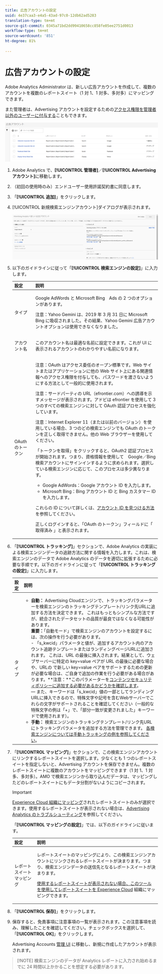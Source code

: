 ```yaml
---
title: 広告アカウントの設定
uuid: 4e37caa3-e4a5-43ad-97c0-12db62ad5283
translation-type: tm+mt
source-git-commit: 0345a71bd2dd99410658cc858fe05ee2751d0013
workflow-type: tm+mt
source-wordcount: '851'
ht-degree: 81%

---
```



# 広告アカウントの設定

Adobe Analytics Administrator は、新しい広告アカウントを作成して、複数のアカウントを複数のレポートスイート（1 対 1、1 対多、多対多）にマッピングできます。

また管理者は、Advertising アカウントを設定するための[アクセス権限を管理者以外のユーザーに付与する](/help/integrate/c-advertising-analytics/overview.md#section_FCC58EB635954A32990D4E67B52B4369)こともできます。

![](assets/aa_accounts.png)

1. Adobe Analytics で、**[!UICONTROL 管理者]**／**[!UICONTROL Advertising アカウント]**&#x200B;に移動します。
1. （初回の使用時のみ）エンドユーザー使用許諾契約書に同意します。
1. 「**[!UICONTROL 追加]**」をクリックします。
1. [!UICONTROL 新規検索エンジンアカウント]ダイアログが表示されます。

   ![](assets/aa_new_se_account.png)

1. 以下のガイドラインに従って「**[!UICONTROL 検索エンジンの設定]**」に入力します。

   <table id="table_B3BE66B7D4C54766B8FFD2C6DCD657AF"> 
    <thead> 
      <tr> 
      <th colname="col1" class="entry"> 設定 </th> 
      <th colname="col2" class="entry"> 説明 </th> 
      </tr>
    </thead>
    <tbody> 
      <tr> 
      <td colname="col1"> <p>タイプ </p> </td> 
      <td colname="col2"> <p>Google AdWords と Microsoft Bing　Ads の 2 つのオプションがあります。 </p> <p>注意：Yahoo Gemini は、2019 年 3 月 31 日に Microsoft Bing に吸収されました。その結果、Yahoo Gemini 広告アカウントオプションは使用できなくなりました。  </p> </td> 
      </tr> 
      <tr> 
      <td colname="col1"> <p>アカウント名 </p> </td> 
      <td colname="col2"> <p>このアカウント名は最適な名前に設定できます。これが UI に表示されるアカウントのわかりやすい名前になります。 </p> </td> 
      </tr> 
      <tr> 
      <td colname="col1"> <p>OAuth のトークン </p> </td> 
      <td colname="col2"> <p>注意：OAuth はアクセス委任のオープン標準です。Web サイトまたはアプリケーションに他の Web サイト上にある関連情報へのアクセス権限を付与しても、パスワードを渡さないようにする方法として一般的に使用されます。 </p> <p>注意：サードパーティの URL（efrontier.com）への誘導を示すメッセージが表示されます。アドビは efrontier を使用して 3 つのすべての検索エンジンに対して OAuth 認証プロセスを強化しています。 </p> <p>注意：Internet Explorer 11（または以前のバージョン）を使用している場合、3 つのどの検索エンジンでも OAuth のトークンを正しく取得できません。他の Web ブラウザーを使用してください。 </p> <p>「<span class="uicontrol">トークンを取得</span>」をクリックすると、OAuth2 認証プロセスが開始されます。つまり、資格情報を使用して　Google／Bing 検索アカウントにサインインするように求められます。選択している検索エンジンに応じて、このプロセスは多少異なります。 </p> 
        <ul id="ul_FC9B5612F6554495B04C357CB0AB72EB"> 
        <li id="li_CD54231BFF134F83B3B5B14B34A0E1D2">Google AdWords：Google アカウント ID を入力します。 </li> 
        <li id="li_89B9D54BAA914E5DB2959B193489582E">Microsoft Bing：Bing アカウント ID と Bing カスタマー ID を入力します。 </li> 
        </ul> <p>これらの ID について詳しくは、<a href="/help/integrate/c-advertising-analytics/c-adanalytics-workflow/aa-locate-account-id.md"  >アカウント ID を見つける方法</a>を参照してください。 </p> <p>正しくログインすると、「OAuth のトークン」フィールドに「 
        <systemoutput>
          取得済み
        </systemoutput>」と表示されます。 </p> </td> 
      </tr> 
    </tbody> 
    </table>

1. 「**[!UICONTROL トラッキング]**」セクションで、Adobe Analytics の実装による検索エンジンデータの追跡方法に関する情報を入力します。これは、検索エンジンのデータで Adobe Analytics のデータを適切に拡張するために必要な手順です。以下のガイドラインに従って「**[!UICONTROL トラッキングの設定]**」に入力します。

   | 設定 | 説明 |
   |--- |--- |
   | タイプ | <ul><li>**自動：** Advertising Cloudエンジンで、トラッキングパラメーターを検索エンジンのトラッキングテンプレート/リンク先URLに追加する方法を決定できます。 これはもっともシンプルな方法ですが、統合されたデータセットの品質が最良ではなくなる可能性があります。<br>**重要：**「自動モード」で検索エンジンのアカウントを設定するには、次の操作を行う必要があります。<br>- 「s_kwcid」パラメータと値が、追加するアカウント内のアカウント追跡テンプレートまたはランディングページURLに追加されます。 これは、URL の最後に挿入されます。結果として、ウェブサーバーに特定の key=value ペアが URL の最後に必要な場合や、URLの で新しい key=value ペアをサポートするための更新が必要な場合は、ご自身で追加の作業を行う必要がある場合があります。**&#x200B;注意：**このパラメーターを[コンテンツセキュリティポリシーに追加する必要があるかどうかを確認します](https://docs.adobe.com/content/help/en/id-service/using/reference/csp.html)。<br>— また、キーワードは「s_kwcid」値の一部としてランディングURLに挿入できるので、特殊文字や記号を含むWebサーバーでこれらの文字がサポートされることを確認してください（一般的な特殊文字の例は「+」で、「部分一致が変更されました」キーワードで使用されます）。</li><li>**手動：** 検索エンジンのトラッキングテンプレート/リンク先URLにトラッキングパラメータを追加する方法を管理できます。 [各検索エンジンについては手動トラッキングの例を参照してください](/help/integrate/c-advertising-analytics/c-adanalytics-workflow/aa-manual-vs-automatic-tracking.md)。</li></ul> |

1. 「**[!UICONTROL マッピング]**」セクションで、この検索エンジンアカウントにリンクするレポートスイートを選択します。少なくとも 1 つのレポートスイートを指定しないと、Advertising アカウントを保存できません。複数のレポートスイートに複数のアカウントをマッピングできます（1 対 1、1 対多、多対多）。AMO で検索エンジンから取り込んだデータは、マッピングしたどのレポートスイートにもデータ分割がないようにコピーされます。

   >[!IMPORTANT]
   >
   >[Experience Cloud 組織にマッピング](https://docs.adobe.com/content/help/ja-JP/core-services/interface/about-core-services/report-suite-mapping.html)されたレポートスイートのみが選択できます。使用するレポートスイートが表示されない場合は、[Advertising Analytics のトラブルシューティング](/help/integrate/c-advertising-analytics/c-adanalytics-workflow/aa-troubleshooting.md)を参照してください。

   「**[!UICONTROL マッピングの設定]**」では、以下のガイドラインに従います。

   <table id="table_AF876DC40F97403882C0AA528BD204FF"> 
    <thead> 
      <tr> 
      <th colname="col1" class="entry"> 設定 </th> 
      <th colname="col2" class="entry"> 説明 </th> 
      </tr>
    </thead>
    <tbody> 
      <tr> 
      <td colname="col1"> <p>レポートスイートマッピング </p> </td> 
      <td colname="col2"> <p>レポートスイートのマッピングにより、この検索エンジンアカウントにリンクされるレポートスイートが決まります。つまり、検索エンジンデータの送信先となるレポートスイートが決まります。 </p> <p><a href="https://docs.adobe.com/content/help/ja-JP/core-services/interface/about-core-services/report-suite-mapping.html"  >使用するレポートスイートが表示されない場合、このツールを使用してレポートスイートを Experience Cloud</a> 組織にマッピングできます。 </p> </td> 
      </tr> 
    </tbody> 
    </table>

1. 「**[!UICONTROL 保存]**」をクリックします。
1. 保存すると、免責事項に注意事項の一覧が表示されます。この注意事項を読み、理解したことを確認してください。チェックボックスを選択して、「**[!UICONTROL OK]**」をクリックします。

   Advertising Accounts [管理 UI](/help/integrate/c-advertising-analytics/c-adanalytics-workflow/aa-manage-ad-accounts.md) に移動し、新規に作成したアカウントが表示されます。

>[!NOTE] 検索エンジンのデータが Analytics レポートに入力され始めるまでに 24 時間以上かかることを想定する必要があります。

